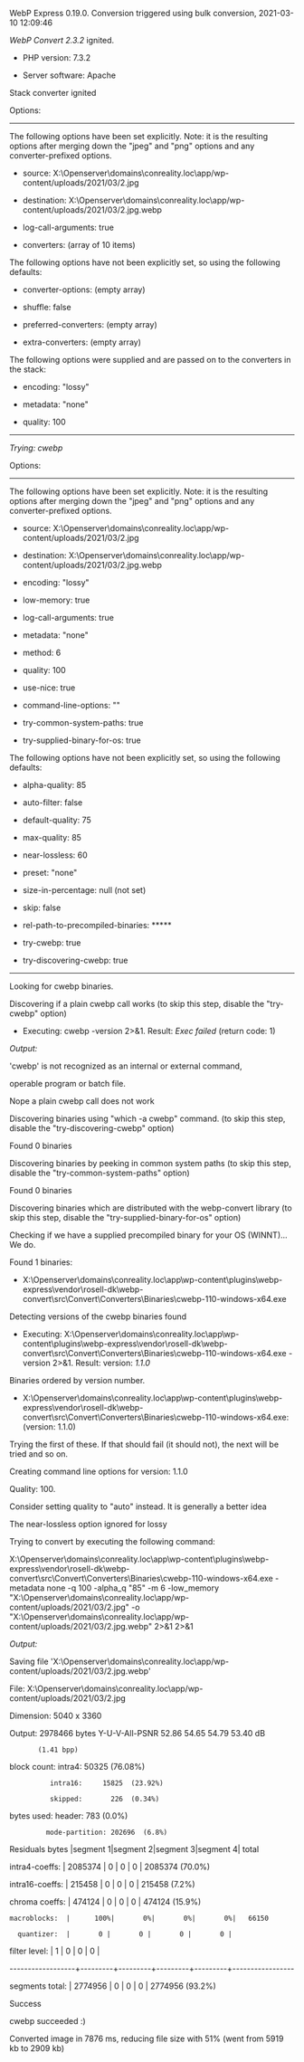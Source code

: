 WebP Express 0.19.0. Conversion triggered using bulk conversion, 2021-03-10 12:09:46

*WebP Convert 2.3.2*  ignited.
- PHP version: 7.3.2
- Server software: Apache

Stack converter ignited

Options:
------------
The following options have been set explicitly. Note: it is the resulting options after merging down the "jpeg" and "png" options and any converter-prefixed options.
- source: X:\Openserver\domains\conreality.loc\app/wp-content/uploads/2021/03/2.jpg
- destination: X:\Openserver\domains\conreality.loc\app/wp-content/uploads/2021/03/2.jpg.webp
- log-call-arguments: true
- converters: (array of 10 items)

The following options have not been explicitly set, so using the following defaults:
- converter-options: (empty array)
- shuffle: false
- preferred-converters: (empty array)
- extra-converters: (empty array)

The following options were supplied and are passed on to the converters in the stack:
- encoding: "lossy"
- metadata: "none"
- quality: 100
------------


*Trying: cwebp* 

Options:
------------
The following options have been set explicitly. Note: it is the resulting options after merging down the "jpeg" and "png" options and any converter-prefixed options.
- source: X:\Openserver\domains\conreality.loc\app/wp-content/uploads/2021/03/2.jpg
- destination: X:\Openserver\domains\conreality.loc\app/wp-content/uploads/2021/03/2.jpg.webp
- encoding: "lossy"
- low-memory: true
- log-call-arguments: true
- metadata: "none"
- method: 6
- quality: 100
- use-nice: true
- command-line-options: ""
- try-common-system-paths: true
- try-supplied-binary-for-os: true

The following options have not been explicitly set, so using the following defaults:
- alpha-quality: 85
- auto-filter: false
- default-quality: 75
- max-quality: 85
- near-lossless: 60
- preset: "none"
- size-in-percentage: null (not set)
- skip: false
- rel-path-to-precompiled-binaries: *****
- try-cwebp: true
- try-discovering-cwebp: true
------------

Looking for cwebp binaries.
Discovering if a plain cwebp call works (to skip this step, disable the "try-cwebp" option)
- Executing: cwebp -version 2>&1. Result: *Exec failed* (return code: 1)

*Output:* 
'cwebp' is not recognized as an internal or external command,
operable program or batch file.

Nope a plain cwebp call does not work
Discovering binaries using "which -a cwebp" command. (to skip this step, disable the "try-discovering-cwebp" option)
Found 0 binaries
Discovering binaries by peeking in common system paths (to skip this step, disable the "try-common-system-paths" option)
Found 0 binaries
Discovering binaries which are distributed with the webp-convert library (to skip this step, disable the "try-supplied-binary-for-os" option)
Checking if we have a supplied precompiled binary for your OS (WINNT)... We do.
Found 1 binaries: 
- X:\Openserver\domains\conreality.loc\app\wp-content\plugins\webp-express\vendor\rosell-dk\webp-convert\src\Convert\Converters\Binaries\cwebp-110-windows-x64.exe
Detecting versions of the cwebp binaries found
- Executing: X:\Openserver\domains\conreality.loc\app\wp-content\plugins\webp-express\vendor\rosell-dk\webp-convert\src\Convert\Converters\Binaries\cwebp-110-windows-x64.exe -version 2>&1. Result: version: *1.1.0*
Binaries ordered by version number.
- X:\Openserver\domains\conreality.loc\app\wp-content\plugins\webp-express\vendor\rosell-dk\webp-convert\src\Convert\Converters\Binaries\cwebp-110-windows-x64.exe: (version: 1.1.0)
Trying the first of these. If that should fail (it should not), the next will be tried and so on.
Creating command line options for version: 1.1.0
Quality: 100. 
Consider setting quality to "auto" instead. It is generally a better idea
The near-lossless option ignored for lossy
Trying to convert by executing the following command:
X:\Openserver\domains\conreality.loc\app\wp-content\plugins\webp-express\vendor\rosell-dk\webp-convert\src\Convert\Converters\Binaries\cwebp-110-windows-x64.exe -metadata none -q 100 -alpha_q "85" -m 6 -low_memory "X:\Openserver\domains\conreality.loc\app/wp-content/uploads/2021/03/2.jpg" -o "X:\Openserver\domains\conreality.loc\app/wp-content/uploads/2021/03/2.jpg.webp" 2>&1 2>&1

*Output:* 
Saving file 'X:\Openserver\domains\conreality.loc\app/wp-content/uploads/2021/03/2.jpg.webp'
File:      X:\Openserver\domains\conreality.loc\app/wp-content/uploads/2021/03/2.jpg
Dimension: 5040 x 3360
Output:    2978466 bytes Y-U-V-All-PSNR 52.86 54.65 54.79   53.40 dB
           (1.41 bpp)
block count:  intra4:      50325  (76.08%)
              intra16:     15825  (23.92%)
              skipped:       226  (0.34%)
bytes used:  header:            783  (0.0%)
             mode-partition: 202696  (6.8%)
 Residuals bytes  |segment 1|segment 2|segment 3|segment 4|  total
  intra4-coeffs:  | 2085374 |       0 |       0 |       0 | 2085374  (70.0%)
 intra16-coeffs:  |  215458 |       0 |       0 |       0 |  215458  (7.2%)
  chroma coeffs:  |  474124 |       0 |       0 |       0 |  474124  (15.9%)
    macroblocks:  |      100%|       0%|       0%|       0%|   66150
      quantizer:  |       0 |       0 |       0 |       0 |
   filter level:  |       1 |       0 |       0 |       0 |
------------------+---------+---------+---------+---------+-----------------
 segments total:  | 2774956 |       0 |       0 |       0 | 2774956  (93.2%)

Success
cwebp succeeded :)

Converted image in 7876 ms, reducing file size with 51% (went from 5919 kb to 2909 kb)
